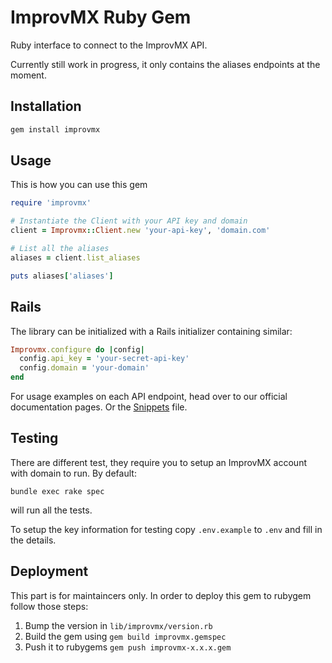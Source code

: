 ImprovMX Ruby Gem
============

Ruby interface to connect to the ImprovMX API.

Currently still work in progress, it only contains the aliases endpoints at the moment.


Installation
------------

```ruby
gem install improvmx
```

Usage
-----
This is how you can use this gem

```ruby
require 'improvmx'

# Instantiate the Client with your API key and domain
client = Improvmx::Client.new 'your-api-key', 'domain.com'

# List all the aliases
aliases = client.list_aliases

puts aliases['aliases']
```

Rails
-----

The library can be initialized with a Rails initializer containing similar:
```ruby
Improvmx.configure do |config|
  config.api_key = 'your-secret-api-key'
  config.domain = 'your-domain'
end
```


For usage examples on each API endpoint, head over to our official documentation
pages. Or the [Snippets](docs/Snippets.md) file.

Testing
-------

There are different test, they require you to setup an ImprovMX account with domain to run.
By default:
```
bundle exec rake spec
```
will run all the tests.

To setup the key information for testing copy `.env.example` to `.env` and fill in the details.


Deployment
------

This part is for maintaincers only. In order to deploy this gem to rubygem follow those steps:

1. Bump the version in `lib/improvmx/version.rb`
1. Build the gem using `gem build improvmx.gemspec`
1. Push it to rubygems `gem push improvmx-x.x.x.gem`